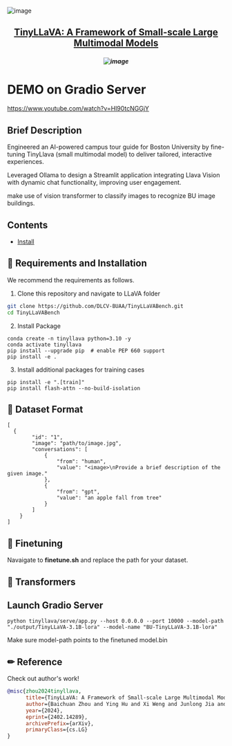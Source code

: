 ![image](https://github.com/weibb123/BU_TinyLLava/assets/84426364/689467c4-e037-49c8-95f5-3fdc58976500)<h2 align="center"> <a href="https://arxiv.org/abs/2402.14289">TinyLLaVA: A Framework of Small-scale Large Multimodal Models</a>

<h5 align="center">


![image](https://github.com/weibb123/BU_TinyLLava/assets/84426364/587b7a11-1e20-4379-a122-b2f7cf249fe6)

# DEMO on Gradio Server
https://www.youtube.com/watch?v=Hl90tcNGGjY

## Brief Description

Engineered an AI-powered campus tour guide for Boston University by fine-tuning TinyLlava (small multimodal model) to deliver tailored, interactive experiences.

Leveraged Ollama to design a Streamlit application integrating Llava Vision with dynamic chat functionality, improving user engagement.

make use of vision transformer to classify images to recognize BU image buildings.



## Contents

- [Install](#x1f527-requirements-and-installation)



## &#x1F527; Requirements and Installation

We recommend the requirements as follows.

1. Clone this repository and navigate to LLaVA folder
```bash
git clone https://github.com/DLCV-BUAA/TinyLLaVABench.git
cd TinyLLaVABench
```

2. Install Package
```Shell
conda create -n tinyllava python=3.10 -y
conda activate tinyllava
pip install --upgrade pip  # enable PEP 660 support
pip install -e .
```

3. Install additional packages for training cases
```Shell
pip install -e ".[train]"
pip install flash-attn --no-build-isolation
```
## &#x1F527; Dataset Format
```
[
  {
        "id": "1",
        "image": "path/to/image.jpg",
        "conversations": [
            {
                "from": "human",
                "value": "<image>\nProvide a brief description of the given image."
            },
            {
                "from": "gpt",
                "value": "an apple fall from tree"
            }
        ]
    }
]
```
## &#x1F527; Finetuning

Navaigate to **finetune.sh** and replace the path for your dataset.




## &#x1F527; Transformers

## Launch Gradio Server

```
python tinyllava/serve/app.py --host 0.0.0.0 --port 10000 --model-path "./output/TinyLLaVA-3.1B-lora" --model-name "BU-TinyLLaVA-3.1B-lora"
```

Make sure model-path points to the finetuned model.bin


## &#x270F; Reference

Check out author's work!

```BibTeX
@misc{zhou2024tinyllava,
      title={TinyLLaVA: A Framework of Small-scale Large Multimodal Models}, 
      author={Baichuan Zhou and Ying Hu and Xi Weng and Junlong Jia and Jie Luo and Xien Liu and Ji Wu and Lei Huang},
      year={2024},
      eprint={2402.14289},
      archivePrefix={arXiv},
      primaryClass={cs.LG}
}
```

